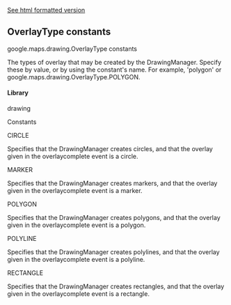 [See html formatted version](https://huasofoundries.github.io/google-maps-documentation/OverlayType.html)


OverlayType constants
---------------------

google.maps.drawing.OverlayType constants

The types of overlay that may be created by the DrawingManager. Specify these by value, or by using the constant's name. For example, 'polygon' or google.maps.drawing.OverlayType.POLYGON.

#### Library

drawing

Constants

CIRCLE

Specifies that the DrawingManager creates circles, and that the overlay given in the overlaycomplete event is a circle.

MARKER

Specifies that the DrawingManager creates markers, and that the overlay given in the overlaycomplete event is a marker.

POLYGON

Specifies that the DrawingManager creates polygons, and that the overlay given in the overlaycomplete event is a polygon.

POLYLINE

Specifies that the DrawingManager creates polylines, and that the overlay given in the overlaycomplete event is a polyline.

RECTANGLE

Specifies that the DrawingManager creates rectangles, and that the overlay given in the overlaycomplete event is a rectangle.